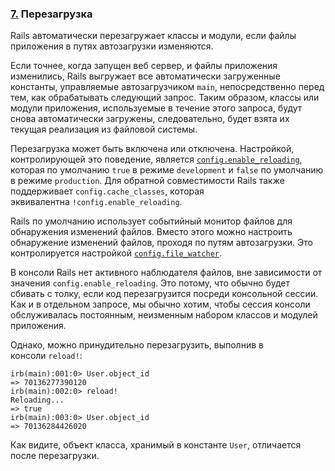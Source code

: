 ### [7.](https://rusrails.ru/autoloading-and-reloading-constants#perezagruzka) Перезагрузка

Rails автоматически перезагружает классы и модули, если файлы приложения в путях автозагрузки изменяются.

Если точнее, когда запущен веб сервер, и файлы приложения изменились, Rails выгружает все автоматически загруженные константы, управляемые автозагрузчиком `main`, непосредственно перед тем, как обрабатывать следующий запрос. Таким образом, классы или модули приложения, используемые в течение этого запроса, будут снова автоматически загружены, следовательно, будет взята их текущая реализация из файловой системы.

Перезагрузка может быть включена или отключена. Настройкой, контролирующей это поведение, является [`config.enable_reloading`](https://rusrails.ru/configuring.html#config-enable-reloading), которая по умолчанию `true` в режиме `development` и `false` по умолчанию в режиме `production`. Для обратной совместимости Rails также поддерживает `config.cache_classes`, которая эквивалентна `!config.enable_reloading`.

Rails по умолчанию использует событийный монитор файлов для обнаружения изменений файлов. Вместо этого можно настроить обнаружение изменений файлов, проходя по путям автозагрузки. Это контролируется настройкой [`config.file_watcher`](https://rusrails.ru/configuring.html#config-file-watcher).

В консоли Rails нет активного наблюдателя файлов, вне зависимости от значения `config.enable_reloading`. Это потому, что обычно будет сбивать с толку, если код перезагрузится посреди консольной сессии. Как и в отдельном запросе, мы обычно хотим, чтобы сессия консоли обслуживалась постоянным, неизменным набором классов и модулей приложения.

Однако, можно принудительно перезагрузить, выполнив в консоли `reload!`:

```
irb(main):001:0> User.object_id
=> 70136277390120
irb(main):002:0> reload!
Reloading...
=> true
irb(main):003:0> User.object_id
=> 70136284426020
```

Как видите, объект класса, хранимый в константе `User`, отличается после перезагрузки.
